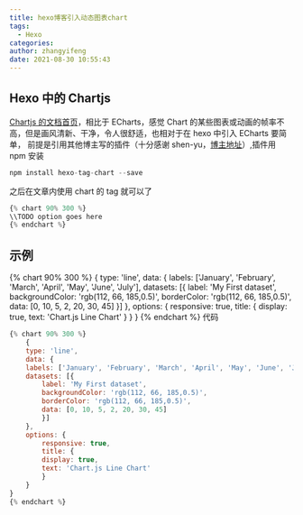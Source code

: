 ```yaml
---
title: hexo博客引入动态图表chart
tags:
  - Hexo
categories:
author: zhangyifeng
date: 2021-08-30 10:55:43
---
```


## Hexo 中的 Chartjs

[Chartjs 的文档首页](https://chartjs.bootcss.com/)，相比于 ECharts，感觉 Chart 的某些图表或动画的帧率不高，但是画风清新、干净，令人很舒适，也相对于在 hexo 中引入 ECharts 要简单，
前提是引用其他博主写的插件（十分感谢 shen-yu，[博主地址](https://shen-yu.gitee.io/2020/chartjs/)）,插件用 npm 安装

```js
npm install hexo-tag-chart --save
```

之后在文章内使用 chart 的 tag 就可以了

```js
{% chart 90% 300 %}
\\TODO option goes here
{% endchart %}
```

## 示例

{% chart 90% 300 %}
{
type: 'line',
data: {
labels: ['January', 'February', 'March', 'April', 'May', 'June', 'July'],
datasets: [{
label: 'My First dataset',
backgroundColor: 'rgb(112, 66, 185,0.5)',
borderColor: 'rgb(112, 66, 185,0.5)',
data: [0, 10, 5, 2, 20, 30, 45]
}]
},
options: {
responsive: true,
title: {
display: true,
text: 'Chart.js Line Chart'
}
}
}
{% endchart %}
代码

```js
{% chart 90% 300 %}
    {
    type: 'line',
    data: {
    labels: ['January', 'February', 'March', 'April', 'May', 'June', 'July'],
    datasets: [{
        label: 'My First dataset',
        backgroundColor: 'rgb(112, 66, 185,0.5)',
        borderColor: 'rgb(112, 66, 185,0.5)',
        data: [0, 10, 5, 2, 20, 30, 45]
        }]
    },
    options: {
        responsive: true,
        title: {
        display: true,
        text: 'Chart.js Line Chart'
        }
    }
}
{% endchart %}
```
